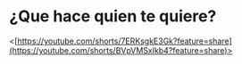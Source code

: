 
# ¿Que hace quien te quiere?

<[https://youtube.com/shorts/7ERKsgkE3Gk?feature=share](https://youtube.com/shorts/BVpVMSxIkb4?feature=share)>
